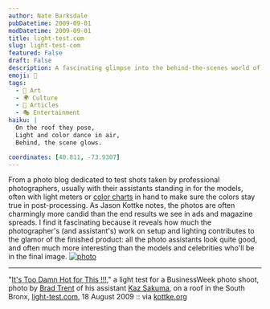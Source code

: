 ```yaml
---
author: Nate Barksdale
pubDatetime: 2009-09-01
modDatetime: 2009-09-01
title: light-test.com
slug: light-test-com
featured: False
draft: False
description: A fascinating glimpse into the behind-the-scenes world of professional photography, showcasing how much work goes into creating stunning images with assistants often taking center stage.
emoji: 📸
tags:
  - 🎨 Art
  - 🌍 Culture
  - 📖 Articles
  - 🎭 Entertainment
haiku: |
  On the roof they pose,  
  Light and color dance in air,  
  Behind, the scene glows.

coordinates: [40.811, -73.9307]
---
```


From a photo blog dedicated to test shots taken by professional photographers, usually with their assistants standing in for the models, often with light meters or [color charts](http://www.amazon.com/dp/B000JLO31C/cmcom-20) in hand to make sure the colors stay true in post-processing. As Jason Kottke notes, the photos are often charmingly more candid than the end results we see in ads and magazine spreads. I find it fascinating because it reveals how much the photographer's (and assistant's) work on setup and lighting contributes to the glamor of the finished product: all the photo assistants look quite good, and often much more interesting than the models and celebrities who'll be in the final image. [![photo](http://culture-making.com/media/kaz_roof.jpg)](http://light-test.com/?paged=6)

---

"[It's Too Damn Hot for This !!!](http://web.archive.org/web/20230922102706/http://www.light-test.com/?p=2368)," a light test for a BusinessWeek photo shoot, photo by [Brad Trent](http://web.archive.org/web/20231109162334/https://www.bradtrent.com/) of his assistant [Kaz Sakuma](http://web.archive.org/web/20110729070830/http://kazsphoto.com:80/default4.asp), on a roof in the South Bronx, [light-test.com](http://web.archive.org/web/20231224051136/https://www.light-test.com/), 18 August 2009 :: via [kottke.org](http://www.kottke.org/09/07/light-tests)
